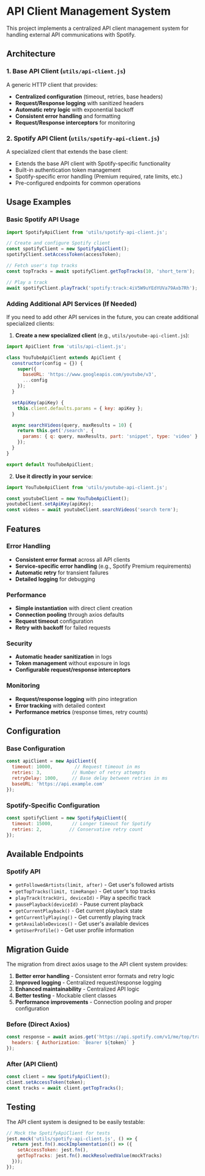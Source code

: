 # API Client Management System

This project implements a centralized API client management system for handling external API communications with Spotify.

## Architecture

### 1. Base API Client (`utils/api-client.js`)
A generic HTTP client that provides:
- **Centralized configuration** (timeout, retries, base headers)
- **Request/Response logging** with sanitized headers
- **Automatic retry logic** with exponential backoff
- **Consistent error handling** and formatting
- **Request/Response interceptors** for monitoring

### 2. Spotify API Client (`utils/spotify-api-client.js`)
A specialized client that extends the base client:
- Extends the base API client with Spotify-specific functionality
- Built-in authentication token management
- Spotify-specific error handling (Premium required, rate limits, etc.)
- Pre-configured endpoints for common operations

## Usage Examples

### Basic Spotify API Usage
```javascript
import SpotifyApiClient from 'utils/spotify-api-client.js';

// Create and configure Spotify client
const spotifyClient = new SpotifyApiClient();
spotifyClient.setAccessToken(accessToken);

// Fetch user's top tracks
const topTracks = await spotifyClient.getTopTracks(10, 'short_term');

// Play a track
await spotifyClient.playTrack('spotify:track:4iV5W9uYEdYUVa79Axb7Rh');
```

### Adding Additional API Services (If Needed)

If you need to add other API services in the future, you can create additional specialized clients:

1. **Create a new specialized client** (e.g., `utils/youtube-api-client.js`):
```javascript
import ApiClient from 'utils/api-client.js';

class YouTubeApiClient extends ApiClient {
  constructor(config = {}) {
    super({
      baseURL: 'https://www.googleapis.com/youtube/v3',
      ...config
    });
  }

  setApiKey(apiKey) {
    this.client.defaults.params = { key: apiKey };
  }

  async searchVideos(query, maxResults = 10) {
    return this.get('/search', {
      params: { q: query, maxResults, part: 'snippet', type: 'video' }
    });
  }
}

export default YouTubeApiClient;
```

2. **Use it directly in your service**:
```javascript
import YouTubeApiClient from 'utils/youtube-api-client.js';

const youtubeClient = new YouTubeApiClient();
youtubeClient.setApiKey(apiKey);
const videos = await youtubeClient.searchVideos('search term');
```

## Features

### Error Handling
- **Consistent error format** across all API clients
- **Service-specific error handling** (e.g., Spotify Premium requirements)
- **Automatic retry** for transient failures
- **Detailed logging** for debugging

### Performance
- **Simple instantiation** with direct client creation
- **Connection pooling** through axios defaults
- **Request timeout** configuration
- **Retry with backoff** for failed requests

### Security
- **Automatic header sanitization** in logs
- **Token management** without exposure in logs
- **Configurable request/response interceptors**

### Monitoring
- **Request/response logging** with pino integration
- **Error tracking** with detailed context
- **Performance metrics** (response times, retry counts)

## Configuration

### Base Configuration
```javascript
const apiClient = new ApiClient({
  timeout: 10000,        // Request timeout in ms
  retries: 3,           // Number of retry attempts
  retryDelay: 1000,     // Base delay between retries in ms
  baseURL: 'https://api.example.com'
});
```

### Spotify-Specific Configuration
```javascript
const spotifyClient = new SpotifyApiClient({
  timeout: 15000,       // Longer timeout for Spotify
  retries: 2,          // Conservative retry count
});
```

## Available Endpoints

### Spotify API
- `getFollowedArtists(limit, after)` - Get user's followed artists
- `getTopTracks(limit, timeRange)` - Get user's top tracks
- `playTrack(trackUri, deviceId)` - Play a specific track
- `pausePlayback(deviceId)` - Pause current playback
- `getCurrentPlayback()` - Get current playback state
- `getCurrentlyPlaying()` - Get currently playing track
- `getAvailableDevices()` - Get user's available devices
- `getUserProfile()` - Get user profile information

## Migration Guide

The migration from direct axios usage to the API client system provides:

1. **Better error handling** - Consistent error formats and retry logic
2. **Improved logging** - Centralized request/response logging
3. **Enhanced maintainability** - Centralized API logic
4. **Better testing** - Mockable client classes
5. **Performance improvements** - Connection pooling and proper configuration

### Before (Direct Axios)
```javascript
const response = await axios.get('https://api.spotify.com/v1/me/top/tracks', {
  headers: { Authorization: `Bearer ${token}` }
});
```

### After (API Client)
```javascript
const client = new SpotifyApiClient();
client.setAccessToken(token);
const tracks = await client.getTopTracks();
```

## Testing

The API client system is designed to be easily testable:

```javascript
// Mock the SpotifyApiClient for tests
jest.mock('utils/spotify-api-client.js', () => {
  return jest.fn().mockImplementation(() => ({
    setAccessToken: jest.fn(),
    getTopTracks: jest.fn().mockResolvedValue(mockTracks)
  }));
});
```

